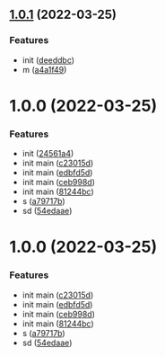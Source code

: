 ## [1.0.1](https://github.com/lio-mengxiang/mx-deisgn-release/compare/v1.0.0...v1.0.1) (2022-03-25)


### Features

* init ([deeddbc](https://github.com/lio-mengxiang/mx-deisgn-release/commit/deeddbcd1a4578364d9b27aa2ef6ec2787673eb1))
* m ([a4a1f49](https://github.com/lio-mengxiang/mx-deisgn-release/commit/a4a1f49df35363bcf3302b887928985b9229f670))



# 1.0.0 (2022-03-25)


### Features

* init ([24561a4](https://github.com/lio-mengxiang/mx-deisgn-release/commit/24561a48a440ed137967a5418d2b7b888042a559))
* init main ([c23015d](https://github.com/lio-mengxiang/mx-deisgn-release/commit/c23015d8c4a62f5ab0ee2f6b051aa46918a1179f))
* init main ([edbfd5d](https://github.com/lio-mengxiang/mx-deisgn-release/commit/edbfd5dd64e01c95d1d34d483b35e524961fd1cf))
* init main ([ceb998d](https://github.com/lio-mengxiang/mx-deisgn-release/commit/ceb998de97d1ce648dae43c7a81a52c76b1af27c))
* init main ([81244bc](https://github.com/lio-mengxiang/mx-deisgn-release/commit/81244bc11298ba2cf12e61ac9774b66869c824e8))
* s ([a79717b](https://github.com/lio-mengxiang/mx-deisgn-release/commit/a79717b5a83092bd181c2b8ddf4b5dbacecc58cc))
* sd ([54edaae](https://github.com/lio-mengxiang/mx-deisgn-release/commit/54edaae53deba43689c2c29315d59fe59792b916))



# 1.0.0 (2022-03-25)


### Features

* init main ([c23015d](https://github.com/lio-mengxiang/mx-deisgn-release/commit/c23015d8c4a62f5ab0ee2f6b051aa46918a1179f))
* init main ([edbfd5d](https://github.com/lio-mengxiang/mx-deisgn-release/commit/edbfd5dd64e01c95d1d34d483b35e524961fd1cf))
* init main ([ceb998d](https://github.com/lio-mengxiang/mx-deisgn-release/commit/ceb998de97d1ce648dae43c7a81a52c76b1af27c))
* init main ([81244bc](https://github.com/lio-mengxiang/mx-deisgn-release/commit/81244bc11298ba2cf12e61ac9774b66869c824e8))
* s ([a79717b](https://github.com/lio-mengxiang/mx-deisgn-release/commit/a79717b5a83092bd181c2b8ddf4b5dbacecc58cc))
* sd ([54edaae](https://github.com/lio-mengxiang/mx-deisgn-release/commit/54edaae53deba43689c2c29315d59fe59792b916))



